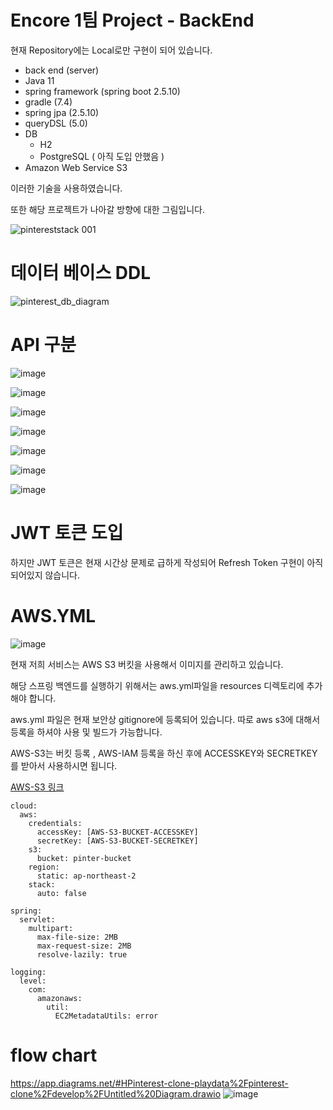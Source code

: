 ﻿# Encore 1팀 Project - BackEnd
 
 현재 Repository에는 Local로만 구현이 되어 있습니다.
 
 - back end (server)
  - Java 11 
  - spring framework (spring boot 2.5.10)
  - gradle (7.4)
  - spring jpa (2.5.10)
  - queryDSL (5.0)
  - DB
    - H2
    - PostgreSQL ( 아직 도입 안했음 )
-  Amazon Web Service S3

이러한 기술을 사용하였습니다.


또한 해당 프로젝트가 나아갈 방향에 대한 그림입니다.

 ![pintereststack 001](https://user-images.githubusercontent.com/89529028/159158762-28a7169a-5b59-4367-a742-6e32fcffc1e0.jpeg)
 
 
# 데이터 베이스 DDL 
![pinterest_db_diagram](https://user-images.githubusercontent.com/89529028/159424201-9906c884-deda-4bb9-b465-0a9bc9c3865e.png)


# API 구분
![image](https://user-images.githubusercontent.com/87063105/159651654-6deffcc4-e065-4c94-9a59-b4e17640fdb7.png)

![image](https://user-images.githubusercontent.com/87063105/159651740-49b7a295-494b-4854-b014-ed5b4de369d5.png)

![image](https://user-images.githubusercontent.com/87063105/159651759-3c4a5673-28db-4389-a8e4-13e406fb8efa.png)

![image](https://user-images.githubusercontent.com/87063105/159651781-2e76c0bf-6305-4de4-b8a3-7ae8dbd90b69.png)

![image](https://user-images.githubusercontent.com/87063105/159651808-ab25e106-3988-406b-b04d-d70e5106375b.png)

![image](https://user-images.githubusercontent.com/87063105/159651834-3c655228-d455-49a4-83c5-cf90de4a8ca5.png)

![image](https://user-images.githubusercontent.com/87063105/159651872-f13ab5b8-b590-4828-9c21-3671f1656947.png)

# JWT 토큰 도입

하지만 JWT 토큰은 현재 시간상 문제로 급하게 작성되어 Refresh Token 구현이 아직 되어있지 않습니다.


# AWS.YML 

![image](https://user-images.githubusercontent.com/87063105/159701719-f049e518-a0b0-43b1-8e09-9e49ece8c999.png)

현재 저희 서비스는 AWS S3 버킷을 사용해서 이미지를 관리하고 있습니다.

해당 스프링 백엔드를 실행하기 위해서는 aws.yml파일을 resources 디렉토리에 추가해야 합니다.

aws.yml 파일은 현재 보안상 gitignore에 등록되어 있습니다. 따로 aws s3에 대해서 등록을 하셔야 사용 및 빌드가 가능합니다.

AWS-S3는 버킷 등록 , AWS-IAM 등록을 하신 후에 ACCESSKEY와 SECRETKEY를 받아서 사용하시면 됩니다.

[AWS-S3 링크](https://aws.amazon.com/ko/free/?all-free-tier.sort-by=item.additionalFields.SortRank&all-free-tier.sort-order=asc&awsf.Free%20Tier%20Categories=categories%23storage&trk=919c3162-c8f1-4d4c-baec-33fb3fcc1988&sc_channel=ps&sc_campaign=acquisition&sc_medium=ACQ-P|PS-GO|Brand|Desktop|SU|Storage|S3|KR|EN|Text&s_kwcid=AL!4422!3!489215169070!e!!g!!aws%20s3&ef_id=CjwKCAjwiuuRBhBvEiwAFXKaNNZi6zFbD2CY43lm4PliyIvG8Zg7tKbm56JJz5oFJvOxWrAahmawHhoCSVgQAvD_BwE:G:s&s_kwcid=AL!4422!3!489215169070!e!!g!!aws%20s3&awsf.Free%20Tier%20Types=*all)


```
cloud:
  aws:
    credentials:
      accessKey: [AWS-S3-BUCKET-ACCESSKEY]
      secretKey: [AWS-S3-BUCKET-SECRETKEY]
    s3:
      bucket: pinter-bucket
    region:
      static: ap-northeast-2
    stack:
      auto: false

spring:
  servlet:
    multipart:
      max-file-size: 2MB
      max-request-size: 2MB
      resolve-lazily: true

logging:
  level:
    com:
      amazonaws:
        util:
          EC2MetadataUtils: error

```

# flow chart

https://app.diagrams.net/#HPinterest-clone-playdata%2Fpinterest-clone%2Fdevelop%2FUntitled%20Diagram.drawio
![image](https://user-images.githubusercontent.com/87063105/159701521-58fe0678-d831-4645-82d3-b39ead19dd42.png)


